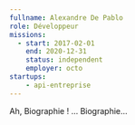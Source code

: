 ```yaml
---
fullname: Alexandre De Pablo
role: Développeur
missions:
  - start: 2017-02-01
    end: 2020-12-31
    status: independent
    employer: octo
startups:
    - api-entreprise
---
```


Ah, Biographie ! … Biographie…
